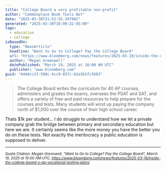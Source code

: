 ```yaml
---
title: "College Board a very profitable non-profit"
author: "Commonplace Book Tools Bot"
date: "2025-03-30T21:52:55.397902"
generated: "2025-03-30T18:00:32-05:00"
tags:
  - education
  - college
isBasedOn:
  type: "NewsArticle"
  headline: "Want to Go to College? Pay the College Board"
  url: "https://www.bloomberg.com/news/features/2025-03-19/inside-the-college-board-s-ap-vocational-testing-plans"
  author: "Megan Greenwell"
  datePublished: "March 19, 2025 at 10:00 AM UTC"
  publisher: "www.bloomberg.com"
guid: "644dcc23-590c-4cc9-857c-b2a3b1fc5683"
---
```


> The College Board writes the curriculum for 40 AP courses, administers and grades the exams, oversees the PSAT and SAT, and offers a variety of free and paid resources to help prepare for the courses and tests. Many students will wind up paying the company north of $1,000 over the course of their high school career.

Thats $1k per student... I do struggle to understand how we let a private company grab the bridge between primary and secondary education but here we are. It certainly seems like the more money you have the better you do on these tests. Not exactly the meritocracy a public education is supposed to deliver.

---

<sub>Quote Citation: <cite>Megan Greenwell, "Want to Go to College? Pay the College Board", March 19, 2025 at 10:00 AM UTC, <a href="https://www.bloomberg.com/news/features/2025-03-19/inside-the-college-board-s-ap-vocational-testing-plans">https://www.bloomberg.com/news/features/2025-03-19/inside-the-college-board-s-ap-vocational-testing-plans</a></cite></sub>